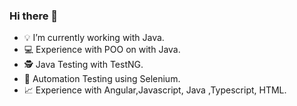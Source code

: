 ### Hi there 👋

- 💡 I’m currently working with Java.
- 💻 Experience with POO on with Java.
- 🕵️ Java Testing with TestNG.
- 🔬 Automation Testing using Selenium.
- 📈 Experience with Angular,Javascript, Java ,Typescript, HTML.
